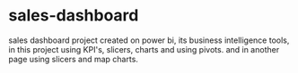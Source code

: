 # sales-dashboard
sales dashboard project created on power bi, its business intelligence tools, in this project using KPI's, slicers, charts and using pivots. and in another page using slicers and map charts. 
